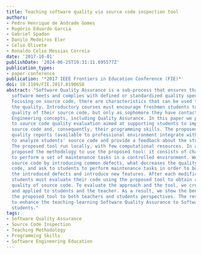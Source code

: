 ```yaml
---
title: Teaching software quality via source code inspection tool
authors:
- Pedro Henrique de Andrade Gomes
- Rogério Eduardo Garcia
- Gabriel Spadon
- Danilo Medeiros Eler
- Celso Olivete
- Ronaldo Celso Messias Correia
date: '2017-10-01'
publishDate: '2024-06-25T19:31:11.695577Z'
publication_types:
- paper-conference
publication: '*2017 IEEE Frontiers in Education Conference (FIE)*'
doi: 10.1109/FIE.2017.8190658
abstract: "Software Quality Assurance is a sub-process that ensures that developed
  software meets and complies with defined or standardized quality specifications.
  Focusing on source code, there are characteristics that can be used to evaluate
  the quality. Introductory courses must encourage freshmen students to improve internal
  quality of their source code, but only as sophomore they have contact with Software
  Engineering concepts, including Quality Assurance. In this paper we present a tool
  to source code quality evaluation aimed at supporting students to improve their
  source code and, consequently, their programming skills. The proposed tool uses
  quality reports (available to professional environment integrate with software repositories)
  to analyze students' source code and provide a feedback about the student coding.
  The proposed tool run locally, with few computational resources. In addition, we
  proposed the methodology to use the proposed tool: it consists of challenging students
  to perform a set of maintenance tasks in a controlled environment. We prepared a
  source code by introducing common defects, what decreases the quality of source
  code, and ask to students to perform maintenance tasks in order to both eliminate
  the introduced defects and introduce new features. After each modification, the
  students must evaluate their code using the proposed tool to obtain a feedback about
  quality of source code. To evaluate the approach and the tool, we created a survey
  and applied to students and the teacher. As a result, we show the benefits of using
  the proposed tool to both teachers and students perspectives. The results are positive
  to enhance the teaching-learning Software Quality Assurance to Software Engineering
  students."
tags:
- Software Quality Assurance
- Source Code Inspection
- Teaching Methodology
- Programming Skills
- Software Engineering Education
---
```

